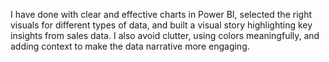 I have done with clear and effective charts in Power BI,
selected the right visuals for different types of data, and built a visual story highlighting key insights from sales data. 
I also avoid clutter, using colors meaningfully, and adding context to make the data narrative more engaging.

